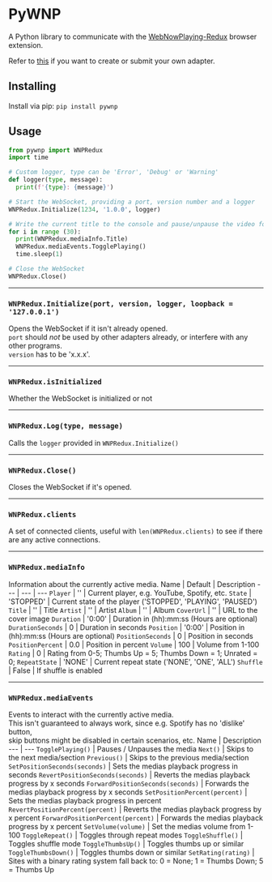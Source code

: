 # PyWNP
A Python library to communicate with the [WebNowPlaying-Redux](https://github.com/keifufu/WebNowPlaying-Redux) browser extension.

Refer to [this](https://github.com/keifufu/WebNowPlaying-Redux/blob/main/CreatingAdapters.md) if you want to create or submit your own adapter.

## Installing
Install via pip: `pip install pywnp`

## Usage
```py
from pywnp import WNPRedux
import time

# Custom logger, type can be 'Error', 'Debug' or 'Warning'
def logger(type, message):
  print(f'{type}: {message}')

# Start the WebSocket, providing a port, version number and a logger
WNPRedux.Initialize(1234, '1.0.0', logger)

# Write the current title to the console and pause/unpause the video for 30 seconds
for i in range (30):
  print(WNPRedux.mediaInfo.Title)
  WNPRedux.mediaEvents.TogglePlaying()
  time.sleep(1)

# Close the WebSocket
WNPRedux.Close()
```

---
### `WNPRedux.Initialize(port, version, logger, loopback = '127.0.0.1')`
Opens the WebSocket if it isn't already opened.  
`port` should _not_ be used by other adapters already, or interfere with any other programs.  
`version` has to be 'x.x.x'.

---
### `WNPRedux.isInitialized`
Whether the WebSocket is initialized or not

---
### `WNPRedux.Log(type, message)`
Calls the `logger` provided in `WNPRedux.Initialize()`  

---
### `WNPRedux.Close()`
Closes the WebSocket if it's opened.

---
### `WNPRedux.clients`
A set of connected clients, useful with `len(WNPRedux.clients)` to see if there are any active connections.  

---
### `WNPRedux.mediaInfo`
Information about the currently active media.
Name | Default | Description
--- | --- | ---
`Player` | '' | Current player, e.g. YouTube, Spotify, etc.
`State` | 'STOPPED' | Current state of the player ('STOPPED', 'PLAYING', 'PAUSED') 
`Title` | '' | Title
`Artist` | '' | Artist
`Album` | '' | Album
`CoverUrl` | '' | URL to the cover image
`Duration` | '0:00' | Duration in (hh):mm:ss (Hours are optional)
`DurationSeconds` | 0 | Duration in seconds
`Position` | '0:00' | Position in (hh):mm:ss (Hours are optional)
`PositionSeconds` | 0 | Position in seconds
`PositionPercent` | 0.0 | Position in percent
`Volume` | 100 | Volume from 1-100
`Rating` | 0 | Rating from 0-5; Thumbs Up = 5; Thumbs Down = 1; Unrated = 0;
`RepeatState` | 'NONE' | Current repeat state ('NONE', 'ONE', 'ALL')
`Shuffle` | False | If shuffle is enabled

---
### `WNPRedux.mediaEvents`
Events to interact with the currently active media.  
This isn't guaranteed to always work, since e.g. Spotify has no 'dislike' button,  
skip buttons might be disabled in certain scenarios, etc.
Name  | Description
--- | ---
`TogglePlaying()` | Pauses / Unpauses the media
`Next()` | Skips to the next media/section
`Previous()` | Skips to the previous media/section
`SetPositionSeconds(seconds)` | Sets the medias playback progress in seconds
`RevertPositionSeconds(seconds)` | Reverts the medias playback progress by x seconds
`ForwardPositionSeconds(seconds)` | Forwards the medias playback progress by x seconds
`SetPositionPercent(percent)` | Sets the medias playback progress in percent
`RevertPositionPercent(percent)` | Reverts the medias playback progress by x percent
`ForwardPositionPercent(percent)` | Forwards the medias playback progress by x percent
`SetVolume(volume)` | Set the medias volume from 1-100
`ToggleRepeat()` | Toggles through repeat modes
`ToggleShuffle()` | Toggles shuffle mode
`ToggleThumbsUp()` | Toggles thumbs up or similar
`ToggleThumbsDown()` | Toggles thumbs down or similar
`SetRating(rating)` | Sites with a binary rating system fall back to: 0 = None; 1 = Thumbs Down; 5 = Thumbs Up